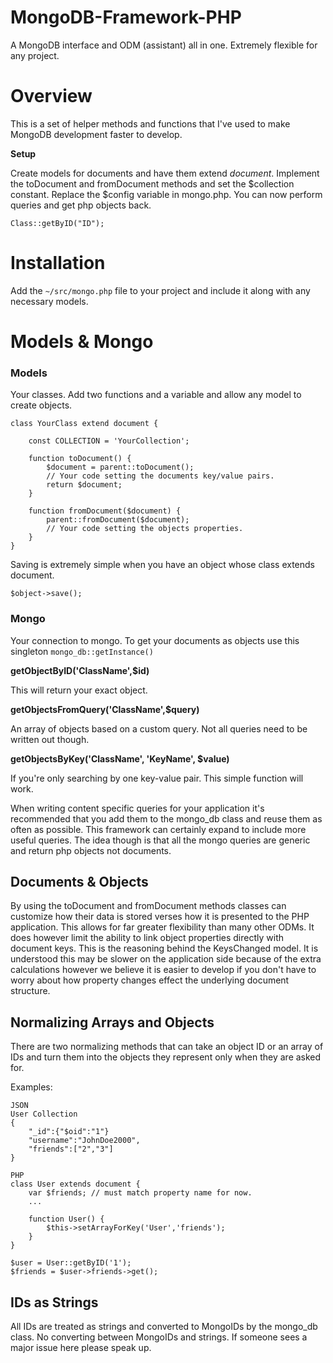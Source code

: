 MongoDB-Framework-PHP
=====================

A MongoDB interface and ODM (assistant) all in one. Extremely flexible for any project.

# Overview

This is a set of helper methods and functions that I've used to make MongoDB development faster to develop.

**Setup**

Create models for documents and have them extend *document*. Implement the toDocument and fromDocument methods and set the $collection constant. Replace the $config variable in mongo.php. You can now perform queries and get php objects back.

`Class::getByID("ID");`

# Installation

Add the `~/src/mongo.php` file to your project and include it along with any necessary models.

# Models & Mongo

### Models

Your classes. Add two functions and a variable and allow any model to create objects.

```
class YourClass extend document {

	const COLLECTION = 'YourCollection';

	function toDocument() {
		$document = parent::toDocument();
		// Your code setting the documents key/value pairs.
		return $document;
	}

	function fromDocument($document) {
		parent::fromDocument($document);
		// Your code setting the objects properties.
	}
}
```

Saving is extremely simple when you have an object whose class extends document.

`$object->save();`

### Mongo

Your connection to mongo. To get your documents as objects use this singleton `mongo_db::getInstance()`

**getObjectByID('ClassName',$id)**

This will return your exact object.

**getObjectsFromQuery('ClassName',$query)**

An array of objects based on a custom query. Not all queries need to be written out though.

**getObjectsByKey('ClassName', 'KeyName', $value)**

If you're only searching by one key-value pair. This simple function will work.

When writing content specific queries for your application it's recommended that you add them to the mongo_db class and reuse them as often as possible. This framework can certainly expand to include more useful queries. The idea though is that all the mongo queries are generic and return php objects not documents.

## Documents & Objects

By using the toDocument and fromDocument methods classes can customize how their data is stored verses how it is presented to the PHP application. This allows for far greater flexibility than many other ODMs. It does however limit the ability to link object properties directly with document keys. This is the reasoning behind the KeysChanged model. It is understood this may be slower on the application side because of the extra calculations however we believe it is easier to develop if you don't have to worry about how property changes effect the underlying document structure.

## Normalizing Arrays and Objects

There are two normalizing methods that can take an object ID or an array of IDs and turn them into the objects they represent only when they are asked for.

Examples:
```
JSON
User Collection
{
	"_id":{"$oid":"1"}
	"username":"JohnDoe2000",
	"friends":["2","3"]
}
```

```
PHP
class User extends document {
	var $friends; // must match property name for now.
	...

	function User() {
		$this->setArrayForKey('User','friends');
	}
}

$user = User::getByID('1');
$friends = $user->friends->get();

```

## IDs as Strings

All IDs are treated as strings and converted to MongoIDs by the mongo_db class. No converting between MongoIDs and strings. If someone sees a major issue here please speak up.
